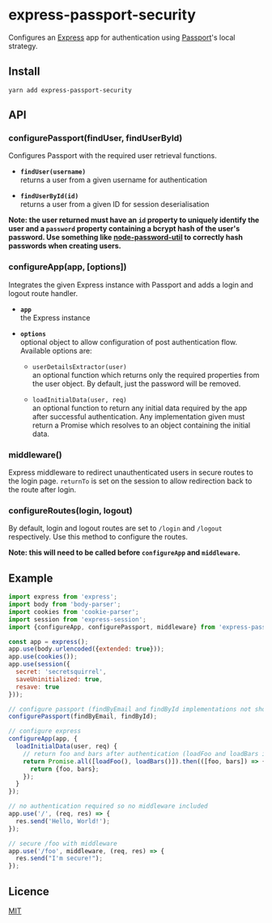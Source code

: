 # express-passport-security

Configures an [Express](https://github.com/expressjs/express) app for authentication
using [Passport](https://github.com/jaredhanson/passport)'s local strategy.

## Install

```
yarn add express-passport-security
```

## API

### configurePassport(findUser, findUserById)

Configures Passport with the required user retrieval functions.

- **`findUser(username)`**<br>
  returns a user from a given username for authentication

- **`findUserById(id)`**<br>
  returns a user from a given ID for session deserialisation

**Note: the user returned must have an `id` property to uniquely identify the user
and a `password` property containing a bcrypt hash of the user's password.
Use something like [node-password-util](https://github.com/andy-shea/node-password-util)
to correctly hash passwords when creating users.**

### configureApp(app, [options])

Integrates the given Express instance with Passport and adds a login and logout route handler.

- **`app`**<br>
  the Express instance

- **`options`**<br>
  optional object to allow configuration of post authentication flow. Available options are:
  - `userDetailsExtractor(user)`<br>
    an optional function which returns only the required properties from the user object.
    By default, just the password will be removed.

  - `loadInitialData(user, req)`<br>
    an optional function to return any initial data required by the app after successful authentication.
    Any implementation given must return a Promise which resolves to an object containing the initial data.

### middleware()

Express middleware to redirect unauthenticated users in secure routes to the login page.
`returnTo` is set on the session to allow redirection back to the route after login.

### configureRoutes(login, logout)

By default, login and logout routes are set to `/login` and `/logout` respectively.  Use this method to configure the routes.

**Note: this will need to be called before `configureApp` and `middleware`.**

## Example

```javascript
import express from 'express';
import body from 'body-parser';
import cookies from 'cookie-parser';
import session from 'express-session';
import {configureApp, configurePassport, middleware} from 'express-passport-security';

const app = express();
app.use(body.urlencoded({extended: true}));
app.use(cookies());
app.use(session({
  secret: 'secretsquirrel',
  saveUninitialized: true,
  resave: true
}));

// configure passport (findByEmail and findById implementations not shown)
configurePassport(findByEmail, findById);

// configure express
configureApp(app, {
  loadInitialData(user, req) {
    // return foo and bars after authentication (loadFoo and loadBars implementations not shown)
    return Promise.all([loadFoo(), loadBars()]).then(([foo, bars]) => {
      return {foo, bars};
    });
  }
});

// no authentication required so no middleware included
app.use('/', (req, res) => {
  res.send('Hello, World!');
});

// secure /foo with middleware
app.use('/foo', middleware, (req, res) => {
  res.send("I'm secure!");
});
```

## Licence

[MIT](./LICENSE)
